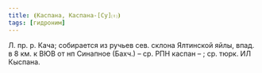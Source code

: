 ```yaml
---
title: ⦗Каспана, Каспана-[Су]⒯⦘
tags: [гидроним]
---
```


Л. пр. р. Кача; собирается из ручьев сев. склона Ялтинской яйлы, впад. в 8 км. к
ВЮВ от нп Синапное (Бахч.) – ср. РПН каспан – ; ср. тюрк. ИЛ Кыспана.
